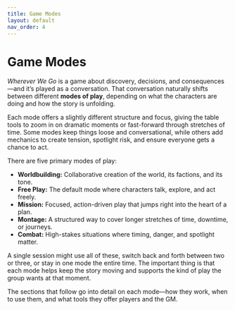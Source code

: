 ```yaml
---
title: Game Modes
layout: default
nav_order: 4
---
```


# Game Modes

*Wherever We Go* is a game about discovery, decisions, and consequences—and it’s played as a conversation. That conversation naturally shifts between different **modes of play**, depending on what the characters are doing and how the story is unfolding.

Each mode offers a slightly different structure and focus, giving the table tools to zoom in on dramatic moments or fast-forward through stretches of time. Some modes keep things loose and conversational, while others add mechanics to create tension, spotlight risk, and ensure everyone gets a chance to act.

There are five primary modes of play:

- **Worldbuilding:** Collaborative creation of the world, its factions, and its tone.
- **Free Play:** The default mode where characters talk, explore, and act freely.
- **Mission:** Focused, action-driven play that jumps right into the heart of a plan.
- **Montage:** A structured way to cover longer stretches of time, downtime, or journeys.
- **Combat:** High-stakes situations where timing, danger, and spotlight matter.

A single session might use all of these, switch back and forth between two or three, or stay in one mode the entire time. The important thing is that each mode helps keep the story moving and supports the kind of play the group wants at that moment.

The sections that follow go into detail on each mode—how they work, when to use them, and what tools they offer players and the GM.